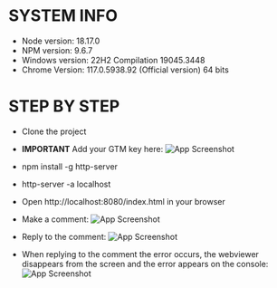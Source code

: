 # SYSTEM INFO

* Node version: 18.17.0
* NPM version: 9.6.7
* Windows version: 22H2 Compilation 19045.3448
* Chrome Version: 117.0.5938.92 (Official version) 64 bits

# STEP BY STEP

* Clone the project

* **IMPORTANT** Add your GTM key here:
    ![App Screenshot](https://i.imgur.com/3RqOUT9.png)

* npm install -g http-server

* http-server -a localhost

* Open http://localhost:8080/index.html in your browser

* Make a comment:
    ![App Screenshot](https://i.imgur.com/6YQFNYa.png)

* Reply to the comment:
    ![App Screenshot](https://i.imgur.com/6yAGyAn.png)

* When replying to the comment the error occurs, the webviewer disappears from the screen and the error appears on the console:
    ![App Screenshot](https://i.imgur.com/sHwAb9E.png)